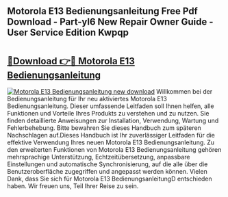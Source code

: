 ## Motorola E13 Bedienungsanleitung Free Pdf Download - Part-yl6 New Repair Owner Guide - User Service Edition Kwpqp

# <h2><a href="http://df1aykc.blite.top/?on=Motorola+E13+Bedienungsanleitung">🔗Download 👉🔴 Motorola E13 Bedienungsanleitung</a></h2>

[![Motorola E13 Bedienungsanleitung new download](https://i.imgur.com/lujVjoI.png)](http://df1aykc.blite.top/?on=Motorola+E13+Bedienungsanleitung)
Willkommen bei der Bedienungsanleitung für Ihr neu aktiviertes Motorola E13 Bedienungsanleitung. Dieser umfassende Leitfaden soll Ihnen helfen, alle Funktionen und Vorteile Ihres Produkts zu verstehen und zu nutzen. Sie finden detaillierte Anweisungen zur Installation, Verwendung, Wartung und Fehlerbehebung. Bitte bewahren Sie dieses Handbuch zum späteren Nachschlagen auf.Dieses Handbuch ist Ihr zuverlässiger Leitfaden für die effektive Verwendung Ihres neuen Motorola E13 Bedienungsanleitung. Zu den erweiterten Funktionen von Motorola E13 Bedienungsanleitung gehören mehrsprachige Unterstützung, Echtzeitübersetzung, anpassbare Einstellungen und automatische Synchronisierung, auf die alle über die Benutzeroberfläche zugegriffen und angepasst werden können. Vielen Dank, dass Sie sich für Motorola E13 BedienungsanleitungD entschieden haben. Wir freuen uns, Teil Ihrer Reise zu sein.
